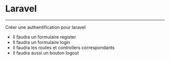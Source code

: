 # Laravel

---

Créer une authentification pour laravel

- Il faudra un formulaire register
- Il faudra un formulaire login
- Il faudra les routes et controllers correspondants
- Il faudra aussi un bouton logout
